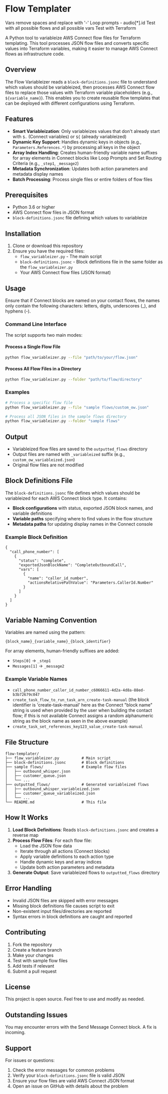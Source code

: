 
# Flow Templater

Vars remove spaces and replace with '-'
Loop prompts - audio[*].id
Test with all possible flows and all possible vars
Test with Terraform

A Python tool to variableize AWS Connect flow files for Terraform templating. This tool processes JSON flow files and converts specific values into Terraform variables, making it easier to manage AWS Connect flows as infrastructure code.

## Overview

The Flow Variableizer reads a `block-definitions.jsonc` file to understand which values should be variableized, then processes AWS Connect flow files to replace those values with Terraform variable placeholders (e.g., `${variable_name}`). This enables you to create reusable flow templates that can be deployed with different configurations using Terraform.

## Features

- **Smart Variableization**: Only variableizes values that don't already start with `$.` (Connect variables) or `${` (already variableized)
- **Dynamic Key Support**: Handles dynamic keys in objects (e.g., `Parameters.References.*`) by processing all keys in the object
- **Array Index Handling**: Creates human-friendly variable name suffixes for array elements in Connect blocks like Loop Prompts and Set Routing Criteria (e.g., `_step1`, `_message2`)
- **Metadata Synchronization**: Updates both action parameters and metadata display names
- **Batch Processing**: Process single files or entire folders of flow files

## Prerequisites

- Python 3.6 or higher
- AWS Connect flow files in JSON format
- `block-definitions.jsonc` file defining which values to variableize

## Installation

1. Clone or download this repository
2. Ensure you have the required files:
   - `flow_variableizer.py` - The main script
   - `block-definitions.jsonc` - Block definitions file in the same folder as the `flow_variableizer.py`
   - Your AWS Connect flow files (JSON format)

## Usage

Ensure that if Connect blocks are named on your contact flows, the names only contain the following characters: letters, digits, underscores (_), and hyphens (-).

### Command Line Interface

The script supports two main modes:

#### Process a Single Flow File

```bash
python flow_variableizer.py --file "path/to/your/flow.json"
```

#### Process All Flow Files in a Directory

```bash
python flow_variableizer.py --folder "path/to/flow/directory"
```

### Examples

```bash
# Process a specific flow file
python flow_variableizer.py --file "sample flows/custom_ow.json"

# Process all JSON files in the sample flows directory
python flow_variableizer.py --folder "sample flows"
```

## Output

- Variableized flow files are saved to the `outputted_flows` directory
- Output files are named with `_variableized` suffix (e.g., `custom_ow_variableized.json`)
- Original flow files are not modified

## Block Definitions File

The `block-definitions.jsonc` file defines which values should be variableized for each AWS Connect block type. It contains:

- **Block configurations** with status, exported JSON block names, and variable definitions
- **Variable paths** specifying where to find values in the flow structure
- **Metadata paths** for updating display names in the Connect console

### Example Block Definition

```jsonc
{
  "call_phone_number": [
    {
      "status": "complete",
      "exportedJsonBlockName": "CompleteOutboundCall",
      "vars": [
        {
          "name": "caller_id_number",
          "actionsRelativePathValue": "Parameters.CallerId.Number"
        }
      ]
    }
  ]
}
```

## Variable Naming Convention

Variables are named using the pattern:

`
{block_name}_{variable_name}_{block_identifier}
`

For array elements, human-friendly suffixes are added:

- `Steps[0]` → `_step1`
- `Messages[1]` → `_message2`

### Example Variable Names

- `call_phone_number_caller_id_number_c6066611-4d2a-4d8a-88ed-b3b72679c047`
- `create_task_flow_to_run_task_arn_create-task-manual` (the block identifier is 'create-task-manual' here as the Connect "block name" string is used when provided by the user when building the contact flow; if this is not available Connect assigns a random alphanumeric string as the block name as seen in the above example)
- `create_task_set_references_key123_value_create-task-manual`

## File Structure

```
flow-templater/
├── flow_variableizer.py          # Main script
├── block-definitions.jsonc       # Block definitions
├── sample flows/                 # Example flow files
│   ├── outbound_whisper.json
│   ├── customer_queue.json
│   └── ...
├── outputted_flows/              # Generated variableized flows
│   ├── outbound_whisper_variableized.json
│   ├── customer_queue_variableized.json
│   └── ...
└── README.md                     # This file
```

## How It Works

1. **Load Block Definitions**: Reads `block-definitions.jsonc` and creates a reverse map
2. **Process Flow Files**: For each flow file:
   - Load the JSON flow data
   - Iterate through all actions (Connect blocks)
   - Apply variable definitions to each action type
   - Handle dynamic keys and array indices
   - Update both action parameters and metadata
3. **Generate Output**: Save variableized flows to `outputted_flows` directory

## Error Handling

- Invalid JSON files are skipped with error messages
- Missing block definitions file causes script to exit
- Non-existent input files/directories are reported
- Syntax errors in block definitions are caught and reported

## Contributing

1. Fork the repository
2. Create a feature branch
3. Make your changes
4. Test with sample flow files
5. Add tests if relevant
6. Submit a pull request

## License

This project is open source. Feel free to use and modify as needed.

## Outstanding Issues

You may encounter errors with the Send Message Connect block. A fix is incoming.

## Support

For issues or questions:

1. Check the error messages for common problems
2. Verify your `block-definitions.jsonc` file is valid JSON
3. Ensure your flow files are valid AWS Connect JSON format
4. Open an issue on GitHub with details about the problem
